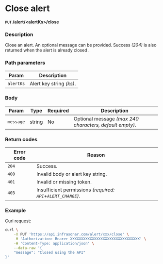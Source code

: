 # Close alert
**`PUT` /alert/<alertKs\>/close**

### Description
Close an alert. An optional message can be provided. Success _(204)_ is also returned when the alert is already closed .


### Path parameters
Param               | Description
--------------------|-------------
`alertKs`           | Alert key string _(ks)_.

### Body
Param       | Type      | Required  | Description
------------|-----------|-----------|-------------
`message`   | string    | No        | Optional message _(max 240 characters, default empty)_.

### Return codes
Error code  | Reason
------------|--------
`204`       | Success.
`400`       | Invalid body or alert key string.
`401`       | Invalid or missing token.
`403`       | Insufficient permissions _(required: `API`+`ALERT_CHANGE`)_.

### Example
Curl request:
```bash
curl \
    -X PUT 'https://api.infrasonar.com/alert/xxx/close' \
    -H 'Authorization: Bearer XXXXXXXXXXXXXXXXXXXXXXXXXXXXXXXX' \
    -H 'Content-Type: application/json' \
    --data-raw '{
    "message": "Closed using the API"
}'
```
